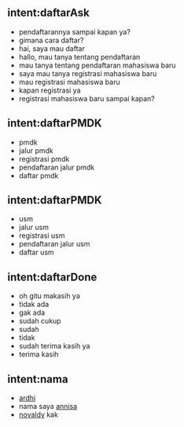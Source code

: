 ## intent:daftarAsk
- pendaftarannya sampai kapan ya?
- gimana cara daftar?
- hai, saya mau daftar
- hallo, mau tanya tentang pendaftaran
- mau tanya tentang pendaftaran mahasiswa baru
- saya mau tanya registrasi mahasiswa baru
- mau registrasi mahasiswa baru
- kapan registrasi ya
- registrasi mahasiswa baru sampai kapan?

## intent:daftarPMDK
- pmdk
- jalur pmdk
- registrasi pmdk
- pendaftaran jalur pmdk
- daftar pmdk

## intent:daftarPMDK
- usm
- jalur usm
- registrasi usm
- pendaftaran jalur usm
- daftar usm

## intent:daftarDone
- oh gitu makasih ya
- tidak ada
- gak ada
- sudah cukup
- sudah
- tidak
- sudah terima kasih ya
- terima kasih

## intent:nama
- [ardhi](tellName)
- nama saya [annisa](tellName)
- [novaldy](tellName) kak

<!-- ## intent:greet
- hey
- hello
- hi
- good morning
- good evening
- hey there
- kumaha
- hai

## intent:goodbye
- bye
- goodbye
- see you around
- see you later

## intent:affirm
- yes
- indeed
- of course
- that sounds good
- correct

## intent:deny
- no
- never
- I don't think so
- don't like that
- no way
- not really

## intent:mood_great
- perfect
- very good
- great
- amazing
- wonderful
- I am feeling very good
- I am great
- I'm good

## intent:mood_unhappy
- sad
- very sad
- unhappy
- bad
- very bad
- awful
- terrible
- not very good
- extremely sad
- so sad

## intent:bot_challenge
- are you a bot?
- are you a human?
- am I talking to a bot?
- am I talking to a human? -->
